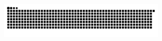 <picture>
  <source media="(prefers-color-scheme: dark)" srcset="https://raw.githubusercontent.com/shiwuliya/shiwuliya/output/github-contribution-grid-snake-dark.svg">
  <source media="(prefers-color-scheme: light)" srcset="https://raw.githubusercontent.com/shiwuliya/shiwuliya/output/github-contribution-grid-snake.svg">
  <img alt="github contribution grid snake animation" src="https://raw.githubusercontent.com/shiwuliya/shiwuliya/output/github-contribution-grid-snake.svg">
</picture>
